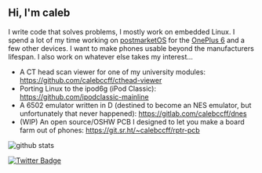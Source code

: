 ## Hi, I'm caleb

I write code that solves problems, I mostly work on embedded Linux. I spend a lot of my time working on [postmarketOS](https://postmarketos.org) for the [OnePlus 6](https://wiki.postmarketos.org/wiki/OnePlus_6_(oneplus-enchilada)) and a few other devices. I want to make phones usable beyond the manufacturers lifespan. I also work on whatever else takes my interest...

* A CT head scan viewer for one of my university modules: https://github.com/calebccff/cthead-viewer
* Porting Linux to the ipod6g (iPod Classic): https://github.com/ipodclassic-mainline
* A 6502 emulator written in D (destined to become an NES emulator, but unfortunately that never happened): https://gitlab.com/calebccff/dnes
* (WIP) An open source/OSHW PCB I designed to let you make a board farm out of phones: https://git.sr.ht/~calebccff/rptr-pcb

![github stats](https://github-readme-stats.vercel.app/api?username=calebccff&show_icons=true&theme=dark)

[![Twitter Badge](https://img.shields.io/badge/-Twitter-1ca0f1?style=flat-square&labelColor=1ca0f1&logo=twitter&logoColor=white&link=https://twitter.com/calebccff)](https://twitter.com/calebccff)
